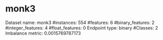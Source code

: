 # monk3
Dataset name: monk3
#instances: 554
#features: 6
  #binary_features: 2
  #integer_features: 4
  #float_features: 0
Endpoint type: binary
#Classes: 2
Imbalance metric: 0.0015769787173
